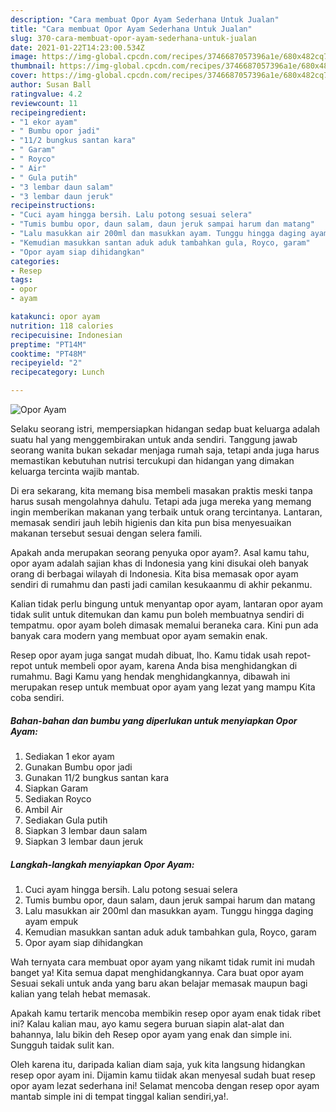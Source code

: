 ```yaml
---
description: "Cara membuat Opor Ayam Sederhana Untuk Jualan"
title: "Cara membuat Opor Ayam Sederhana Untuk Jualan"
slug: 370-cara-membuat-opor-ayam-sederhana-untuk-jualan
date: 2021-01-22T14:23:00.534Z
image: https://img-global.cpcdn.com/recipes/3746687057396a1e/680x482cq70/opor-ayam-foto-resep-utama.jpg
thumbnail: https://img-global.cpcdn.com/recipes/3746687057396a1e/680x482cq70/opor-ayam-foto-resep-utama.jpg
cover: https://img-global.cpcdn.com/recipes/3746687057396a1e/680x482cq70/opor-ayam-foto-resep-utama.jpg
author: Susan Ball
ratingvalue: 4.2
reviewcount: 11
recipeingredient:
- "1 ekor ayam"
- " Bumbu opor jadi"
- "11/2 bungkus santan kara"
- " Garam"
- " Royco"
- " Air"
- " Gula putih"
- "3 lembar daun salam"
- "3 lembar daun jeruk"
recipeinstructions:
- "Cuci ayam hingga bersih. Lalu potong sesuai selera"
- "Tumis bumbu opor, daun salam, daun jeruk sampai harum dan matang"
- "Lalu masukkan air 200ml dan masukkan ayam. Tunggu hingga daging ayam empuk"
- "Kemudian masukkan santan aduk aduk tambahkan gula, Royco, garam"
- "Opor ayam siap dihidangkan"
categories:
- Resep
tags:
- opor
- ayam

katakunci: opor ayam 
nutrition: 118 calories
recipecuisine: Indonesian
preptime: "PT14M"
cooktime: "PT48M"
recipeyield: "2"
recipecategory: Lunch

---
```



![Opor Ayam](https://img-global.cpcdn.com/recipes/3746687057396a1e/680x482cq70/opor-ayam-foto-resep-utama.jpg)

Selaku seorang istri, mempersiapkan hidangan sedap buat keluarga adalah suatu hal yang menggembirakan untuk anda sendiri. Tanggung jawab seorang  wanita bukan sekadar menjaga rumah saja, tetapi anda juga harus memastikan kebutuhan nutrisi tercukupi dan hidangan yang dimakan keluarga tercinta wajib mantab.

Di era  sekarang, kita memang bisa membeli masakan praktis meski tanpa harus susah mengolahnya dahulu. Tetapi ada juga mereka yang memang ingin memberikan makanan yang terbaik untuk orang tercintanya. Lantaran, memasak sendiri jauh lebih higienis dan kita pun bisa menyesuaikan makanan tersebut sesuai dengan selera famili. 



Apakah anda merupakan seorang penyuka opor ayam?. Asal kamu tahu, opor ayam adalah sajian khas di Indonesia yang kini disukai oleh banyak orang di berbagai wilayah di Indonesia. Kita bisa memasak opor ayam sendiri di rumahmu dan pasti jadi camilan kesukaanmu di akhir pekanmu.

Kalian tidak perlu bingung untuk menyantap opor ayam, lantaran opor ayam tidak sulit untuk ditemukan dan kamu pun boleh membuatnya sendiri di tempatmu. opor ayam boleh dimasak memalui beraneka cara. Kini pun ada banyak cara modern yang membuat opor ayam semakin enak.

Resep opor ayam juga sangat mudah dibuat, lho. Kamu tidak usah repot-repot untuk membeli opor ayam, karena Anda bisa menghidangkan di rumahmu. Bagi Kamu yang hendak menghidangkannya, dibawah ini merupakan resep untuk membuat opor ayam yang lezat yang mampu Kita coba sendiri.

<!--inarticleads1-->

##### Bahan-bahan dan bumbu yang diperlukan untuk menyiapkan Opor Ayam:

1. Sediakan 1 ekor ayam
1. Gunakan  Bumbu opor jadi
1. Gunakan 11/2 bungkus santan kara
1. Siapkan  Garam
1. Sediakan  Royco
1. Ambil  Air
1. Sediakan  Gula putih
1. Siapkan 3 lembar daun salam
1. Siapkan 3 lembar daun jeruk




<!--inarticleads2-->

##### Langkah-langkah menyiapkan Opor Ayam:

1. Cuci ayam hingga bersih. Lalu potong sesuai selera
1. Tumis bumbu opor, daun salam, daun jeruk sampai harum dan matang
1. Lalu masukkan air 200ml dan masukkan ayam. Tunggu hingga daging ayam empuk
1. Kemudian masukkan santan aduk aduk tambahkan gula, Royco, garam
1. Opor ayam siap dihidangkan




Wah ternyata cara membuat opor ayam yang nikamt tidak rumit ini mudah banget ya! Kita semua dapat menghidangkannya. Cara buat opor ayam Sesuai sekali untuk anda yang baru akan belajar memasak maupun bagi kalian yang telah hebat memasak.

Apakah kamu tertarik mencoba membikin resep opor ayam enak tidak ribet ini? Kalau kalian mau, ayo kamu segera buruan siapin alat-alat dan bahannya, lalu bikin deh Resep opor ayam yang enak dan simple ini. Sungguh taidak sulit kan. 

Oleh karena itu, daripada kalian diam saja, yuk kita langsung hidangkan resep opor ayam ini. Dijamin kamu tiidak akan menyesal sudah buat resep opor ayam lezat sederhana ini! Selamat mencoba dengan resep opor ayam mantab simple ini di tempat tinggal kalian sendiri,ya!.

